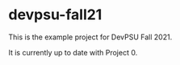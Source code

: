 # devpsu-fall21
This is the example project for DevPSU Fall 2021.

It is currently up to date with Project 0.

